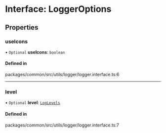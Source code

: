 # Interface: LoggerOptions

## Properties

### useIcons

• `Optional` **useIcons**: `boolean`

#### Defined in

packages/common/src/utils/logger/logger.interface.ts:6

---

### level

• `Optional` **level**: [`LogLevels`](../enums/LogLevels.md)

#### Defined in

packages/common/src/utils/logger/logger.interface.ts:7
